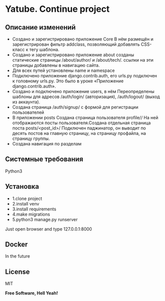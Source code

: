 # Yatube. Continue project  
## Описание изменений
- Создано и зарегистрировано приложение Core
В нём размещён и зарегистрирован фильтр addclass, позволяющий добавлять CSS-класс к тегу шаблона.
- Создано и зарегистрировано приложение about
созданы статические страницы /about/author/ и /about/tech/.
ссылки на эти страницы добавлены в навигацию сайта.
- Для всех путей установлены name и namespace
- Подключено приложение django.contrib.auth, его urls.py подключен к головному urls.py. Это было в уроке «Приложение django.contrib.auth».
- Создано и подключено приложение users, в нём Переопределены шаблоны для адресов
/auth/login/ (авторизация),
/auth/logout/ (выход из аккаунта).
- Создана страница /auth/signup/ с формой для регистрации пользователей
- В приложении posts Создана страница пользователя profile/<username>/ На ней отображаются посты пользователя.Создана отдельная страница поста posts/<post_id>/
Подключен паджинатор, он выводит по десять постов
на главную страницу,
на страницу профайла,
на страницу группы.
- Создана навигация по разделам
 


## Системные требования
 Python3 

## Установка
- 1.clone project
- 2.install venv
- 3.install requirements
- 4.make migrations
- 5.python3 manage.py runserver

Just open browser and type 127.0.0.1:8000


## Docker

In the future

## License

MIT

**Free Software, Hell Yeah!**



